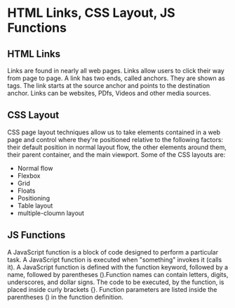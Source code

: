 # HTML Links, CSS Layout, JS Functions
## HTML Links
Links are found in nearly all web pages. Links allow users to click their way from page to page. A link has two ends, called anchors. They are shown as <a> tags. The link starts at the source anchor and points to the destination anchor. Links can be websites, PDfs, Videos and other media sources. 

## CSS Layout
CSS page layout techniques allow us to take elements contained in a web page and control where they're positioned relative to the following factors: their default position in normal layout flow, the other elements around them, their parent container, and the main viewport.
Some of the CSS layouts are:
- Normal flow
- Flexbox
- Grid
- Floats
- Positioning
- Table layout
- multiple-cloumn layout

## JS Functions
A JavaScript function is a block of code designed to perform a particular task. A JavaScript function is executed when "something" invokes it (calls it). A JavaScript function is defined with the function keyword, followed by a name, followed by parentheses ().Function names can contain letters, digits, underscores, and dollar signs. The code to be executed, by the function, is placed inside curly brackets {}. Function parameters are listed inside the parentheses () in the function definition.